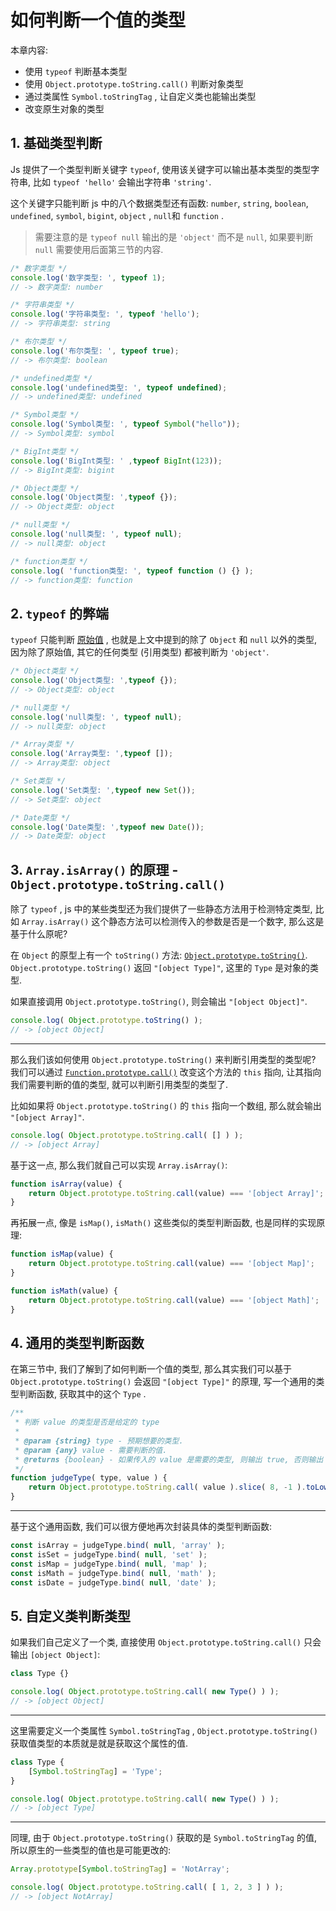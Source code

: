 # 如何判断一个值的类型

本章内容: 

- 使用 `typeof` 判断基本类型
- 使用 `Object.prototype.toString.call()` 判断对象类型
- 通过类属性 `Symbol.toStringTag` , 让自定义类也能输出类型 
- 改变原生对象的类型

## 1. 基础类型判断

Js 提供了一个类型判断关键字 `typeof`, 使用该关键字可以输出基本类型的类型字符串, 比如 `typeof 'hello'` 会输出字符串 `'string'`. 

这个关键字只能判断 js 中的八个数据类型还有函数: `number`, `string`, `boolean`, `undefined`, `symbol`, `bigint`, `object` , `null`和 `function` . 

> 需要注意的是 `typeof null` 输出的是 `'object'` 而不是 `null`, 如果要判断 `null` 需要使用后面第三节的内容. 

```js
/* 数字类型 */
console.log('数字类型: ', typeof 1);
// -> 数字类型: number

/* 字符串类型 */
console.log('字符串类型: ', typeof 'hello');
// -> 字符串类型: string

/* 布尔类型 */
console.log('布尔类型: ', typeof true);
// -> 布尔类型: boolean

/* undefined类型 */
console.log('undefined类型: ', typeof undefined);
// -> undefined类型: undefined

/* Symbol类型 */
console.log('Symbol类型: ', typeof Symbol("hello"));
// -> Symbol类型: symbol

/* BigInt类型 */
console.log('BigInt类型: ' ,typeof BigInt(123));
// -> BigInt类型: bigint

/* Object类型 */
console.log('Object类型: ',typeof {});
// -> Object类型: object

/* null类型 */
console.log('null类型: ', typeof null);
// -> null类型: object

/* function类型 */
console.log( 'function类型: ', typeof function () {} );
// -> function类型: function
```



## 2. `typeof` 的弊端

`typeof` 只能判断 [原始值](https://developer.mozilla.org/zh-CN/docs/Web/JavaScript/Data_structures#%E5%8E%9F%E5%A7%8B%E5%80%BC) , 也就是上文中提到的除了 `Object` 和 `null` 以外的类型, 因为除了原始值, 其它的任何类型 (引用类型) 都被判断为 `'object'`. 

```js
/* Object类型 */
console.log('Object类型: ',typeof {});
// -> Object类型: object

/* null类型 */
console.log('null类型: ', typeof null);
// -> null类型: object

/* Array类型 */
console.log('Array类型: ',typeof []);
// -> Array类型: object

/* Set类型 */
console.log('Set类型: ',typeof new Set());
// -> Set类型: object

/* Date类型 */
console.log('Date类型: ',typeof new Date());
// -> Date类型: object
```



## 3. `Array.isArray()` 的原理 - `Object.prototype.toString.call()`

除了 `typeof` , js 中的某些类型还为我们提供了一些静态方法用于检测特定类型, 比如 `Array.isArray()` 这个静态方法可以检测传入的参数是否是一个数字, 那么这是基于什么原呢? 

在 `Object` 的原型上有一个 `toString()` 方法: [`Object.prototype.toString()`](https://developer.mozilla.org/zh-CN/docs/Web/JavaScript/Reference/Global_Objects/Object/toString). `Object.prototype.toString()` 返回 `"[object Type]"`, 这里的 `Type` 是对象的类型. 

如果直接调用 `Object.prototype.toString()`, 则会输出 `"[object Object]"`. 

```js
console.log( Object.prototype.toString() );
// -> [object Object]
```



---

那么我们该如何使用 `Object.prototype.toString()` 来判断引用类型的类型呢? 我们可以通过 [`Function.prototype.call()`](https://developer.mozilla.org/zh-CN/docs/Web/JavaScript/Reference/Global_Objects/Function/call) 改变这个方法的 `this` 指向, 让其指向我们需要判断的值的类型, 就可以判断引用类型的类型了. 

比如如果将 `Object.prototype.toString()` 的 `this` 指向一个数组, 那么就会输出 `"[object Array]"`. 

```js
console.log( Object.prototype.toString.call( [] ) );
// -> [object Array]
```



基于这一点, 那么我们就自己可以实现 `Array.isArray()`: 

```js
function isArray(value) {
    return Object.prototype.toString.call(value) === '[object Array]';
}
```



再拓展一点, 像是 `isMap()`, `isMath()` 这些类似的类型判断函数, 也是同样的实现原理: 

```js
function isMap(value) {
    return Object.prototype.toString.call(value) === '[object Map]';
}
```

```js
function isMath(value) {
    return Object.prototype.toString.call(value) === '[object Math]';
}
```



## 4. 通用的类型判断函数

在第三节中, 我们了解到了如何判断一个值的类型, 那么其实我们可以基于 `Object.prototype.toString()` 会返回 `"[object Type]"` 的原理, 写一个通用的类型判断函数, 获取其中的这个 `Type` .

```js
/**
 * 判断 value 的类型是否是给定的 type
 *
 * @param {string} type - 预期想要的类型.
 * @param {any} value - 需要判断的值.
 * @returns {boolean} - 如果传入的 value 是需要的类型, 则输出 true, 否则输出 false
 */
function judgeType( type, value ) {
	return Object.prototype.toString.call( value ).slice( 8, -1 ).toLowerCase() === type.toLowerCase();
}
```



---

基于这个通用函数, 我们可以很方便地再次封装具体的类型判断函数: 

```js
const isArray = judgeType.bind( null, 'array' );
const isSet = judgeType.bind( null, 'set' );
const isMap = judgeType.bind( null, 'map' );
const isMath = judgeType.bind( null, 'math' );
const isDate = judgeType.bind( null, 'date' );
```



## 5. 自定义类判断类型

如果我们自己定义了一个类, 直接使用 `Object.prototype.toString.call()` 只会输出 `[object Object]`:

```js
class Type {}

console.log( Object.prototype.toString.call( new Type() ) );
// -> [object Object]
```

---

这里需要定义一个类属性 `Symbol.toStringTag` , `Object.prototype.toString()` 获取值类型的本质就是就是获取这个属性的值. 

```js
class Type {
	[Symbol.toStringTag] = 'Type';
}

console.log( Object.prototype.toString.call( new Type() ) );
// -> [object Type]
```

---

同理, 由于 `Object.prototype.toString()` 获取的是 `Symbol.toStringTag` 的值, 所以原生的一些类型的值也是可能更改的: 

```js
Array.prototype[Symbol.toStringTag] = 'NotArray';

console.log( Object.prototype.toString.call( [ 1, 2, 3 ] ) );
// -> [object NotArray]
```



 